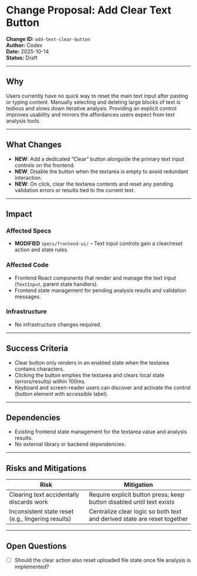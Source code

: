 # Change Proposal: Add Clear Text Button

**Change ID:** `add-text-clear-button`  
**Author:** Codex  
**Date:** 2025-10-14  
**Status:** Draft

---

## Why

Users currently have no quick way to reset the main text input after pasting or typing content. Manually selecting and deleting large blocks of text is tedious and slows down iterative analysis. Providing an explicit control improves usability and mirrors the affordances users expect from text analysis tools.

---

## What Changes

- **NEW**: Add a dedicated “Clear” button alongside the primary text input controls on the frontend.
- **NEW**: Disable the button when the textarea is empty to avoid redundant interaction.
- **NEW**: On click, clear the textarea contents and reset any pending validation errors or results tied to the current text.

---

## Impact

### Affected Specs
- **MODIFIED** `specs/frontend-ui/` – Text input controls gain a clear/reset action and state rules.

### Affected Code
- Frontend React components that render and manage the text input (`TextInput`, parent state handlers).
- Frontend state management for pending analysis results and validation messages.

### Infrastructure
- No infrastructure changes required.

---

## Success Criteria

- Clear button only renders in an enabled state when the textarea contains characters.
- Clicking the button empties the textarea and clears local state (errors/results) within 100ms.
- Keyboard and screen-reader users can discover and activate the control (button element with accessible label).

---

## Dependencies

- Existing frontend state management for the textarea value and analysis results.
- No external library or backend dependencies.

---

## Risks and Mitigations

| Risk | Mitigation |
|------|------------|
| Clearing text accidentally discards work | Require explicit button press; keep button disabled until text exists |
| Inconsistent state reset (e.g., lingering results) | Centralize clear logic so both text and derived state are reset together |

---

## Open Questions

- [ ] Should the clear action also reset uploaded file state once file analysis is implemented?

